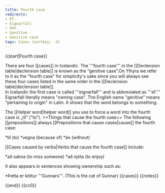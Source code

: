 ```yaml
---
title: Fourth case
redirects:
- Ef.
- Eignarfall
- Gen
- Genitive
- Genitive case
tags: Cases (sortkey: -4)
---
```


{{start|Fourth case}}
<level a1/>

There are four [[cases]] in Icelandic. The '''fourth case''' in the [[Declension table|declension table]] is known as the "genitive case".<ref>On Ylhýra we refer to it as the "fourth case" for simplicity's sake since you will always see these four cases listed in the same order in the [[Declension table|declension table]].<br />
In Icelandic the first case is called '''eignarfall''' and is abbreviated as '''ef.''' Eignarfall literally means "owning case". The English name "genitive" means "pertaining to origin" in Latin.</ref>  It shows that the word belongs to something.

The [[Helper word|helper word]] you use to force a word into the fourth case is „til“ ("to").
==Things that cause the fourth case==
The following [[prepositions]] always [[Prepositions that cause cases|cause]] the fourth case:

*til (to)
*vegna (because of)
*án (without)

[[Cases caused by verbs|Verbs that cause the fourth case]] include:

*að sakna (to miss someone)
*að njóta (to enjoy)

It also appears in sentences showing ownership such as:

*Þetta er köttur '''Gunnars'''. (This is the cat of Gunnar)
{{cases}}
{{notes}}



{{end}}
<noinclude>{{cc0}}</noinclude>